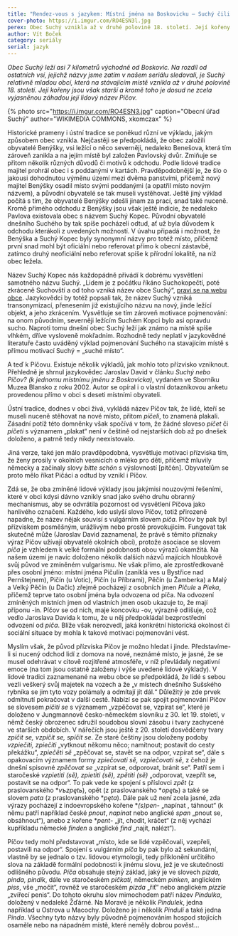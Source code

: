 ```yaml
---
title: "Rendez-vous s jazykem: Místní jména na Boskovicku – Suchý čili Píčov"
cover-photo: https://i.imgur.com/RO4ESN3l.jpg
perex: Obec Suchý vznikla až v druhé polovině 18. století. Její kořeny jsou však starší a kromě toho je dosud ne zcela vyjasněnou záhadou její lidový název Píčov.
author: Vít Boček
category: seriály
serial: jazyk
---
```


*Obec Suchý leží asi 7 kilometrů východně od Boskovic. Na rozdíl od ostatních vsí, jejichž názvy jsme zatím v našem seriálu sledovali, je Suchý relativně mladou obcí, která na stávajícím místě vznikla až v druhé polovině 18. století. Její kořeny jsou však starší a kromě toho je dosud ne zcela vyjasněnou záhadou její lidový název Píčov.*

{% photo src="https://i.imgur.com/RO4ESN3.jpg" caption="Obecní úřad Suchý" author="WIKIMEDIA COMMONS, xkomczax" %}

Historické prameny i ústní tradice se poněkud různí ve výkladu, jakým způsobem obec vznikla. Nejčastěji se předpokládá, že obec založili obyvatelé Benýšky, vsi ležící o něco severněji, nedaleko Benešova, která tím zároveň zanikla a na jejím místě byl založen Pavlovský dvůr. Zmiňuje se přitom několik různých důvodů či motivů k odchodu. Podle lidové tradice majitel prohrál obec i s poddanými v kartách. Pravděpodobnější je, že šlo o jakousi dohodnutou výměnu území mezi dvěma panstvími, přičemž nový majitel Benýšky osadil místo svými poddanými (a opatřil místo novým názvem), a původní obyvatelé se tak museli vystěhovat. Ještě jiný výklad počítá s tím, že obyvatelé Benýšky odešli jinam za prací, snad také nuceně. Kromě přímého odchodu z Benýšky jsou však ještě indicie, že nedaleko Pavlova existovala obec s názvem Suchý Kopec. Původní obyvatelé dnešního Suchého by tak spíše pocházeli odtud, ať už byla důvodem k odchodu kterákoli z uvedených možností. V úvahu připadá i možnost, že Benýška a Suchý Kopec byly synonymní názvy pro totéž místo, přičemž první snad mohl být oficiální nebo referovat přímo k obecní zástavbě, zatímco druhý neoficiální nebo referovat spíše k přírodní lokalitě, na níž obec ležela.

Název Suchý Kopec nás každopádně přivádí k dobrému vysvětlení samotného názvu Suchý. „Lidem je z počátku říkáno Suchokopečtí, poté zkráceně Suchovští a od toho vzniká název obce Suchý“, [praví se na webu obce](https://www.obecsuchy.cz/obec-7/z-historie-obce/). Jazykovědci by totéž popsali tak, že název Suchý vzniká transonymizací, přenesením již existujícího názvu na nový, jinde ležící objekt, a jeho zkrácením. Vysvětluje se tím zároveň motivace pojmenování: na onom původním, severněji ležícím Suchém Kopci bylo asi opravdu sucho. Naproti tomu dnešní obec Suchý leží jak známo na místě spíše vlhkém, dříve vysloveně mokřadním. Rozhodně tedy neplatí v jazykovědné literatuře často uváděný výklad pojmenování Suchého na stavajícím místě s přímou motivací Suchý = „suché místo“.

A teď k Píčovu. Existuje několik výkladů, jak mohlo toto přízvisko vzniknout. Přehledně je shrnul jazykovědec Jaroslav David v článku *Suchý nebo Píčov? (k jednomu místnímu jménu z Boskovicka)*, vydaném ve Sborníku Muzea Blansko z roku 2002. Autor se opíral i o vlastní dotazníkovou anketu provedenou přímo v obci s deseti místními obyvateli.

Ústní tradice, dodnes v obci živá, vykládá název Píčov tak, že lidé, kteří se museli nuceně stěhovat na nové místo, přitom *píčeli*, to znamená plakali. Zásadní potíž této domněnky však spočívá v tom, že žádné sloveso *píčet* či *píčeti* s významem „plakat“ není v češtině od nejstarších dob až po dnešek doloženo, a patrně tedy nikdy neexistovalo.

Jiná verze, také jen málo pravděpodobná, vysvětluje motivaci přízviska tím, že ženy prosily v okolních vesnicích o mléko pro děti, přičemž mluvily německy a začínaly slovy *bitte schön* s výslovností [pitčén]. Obyvatelům se proto mělo říkat Pičáci a odtud by vznikl i Píčov.

Zdá se, že oba zmíněné lidové výklady jsou jakýmisi nouzovými řešeními, které v obci kdysi dávno vznikly snad jako svého druhu obranný mechanismus, aby se odvrátila pozornost od vysvětlení Píčova jako hanlivého označení. Každého, kdo uslyší slovo Píčov, totiž přirozeně napadne, že název nějak souvisí s vulgárním slovem *píča*. Píčov by pak byl přízviskem posměšným, urážlivým nebo prostě provokujícím. Fungovat tak skutečně může (Jaroslav David zaznamenal, že právě s těmito příznaky výraz Píčov užívají obyvatelé okolních obcí), protože asociace se slovem *píča* je vzhledem k velké formální podobnosti obou výrazů okamžitá. Na našem území je navíc doloženo několik dalších názvů majících hloubkově svůj původ ve zmíněném vulgarismu. Ne však přímo, ale zprostředkovaně přes osobní jméno: místní jména Pičulín (zaniklá ves u Bystřice nad Pernštejnem), Pičín (u Votic), Pičín (u Příbrami), Pěčín (u Žamberka) a Malý a Velký Pěčín (u Dačic) zřejmě pocházejí z osobních jmen *Pičule* a *Pieka*, přičemž teprve tato osobní jména byla odvozena od píča. Na odvození zmíněných místních jmen od vlastních jmen osob ukazuje to, že mají příponu -ín. Píčov se od nich, maje koncovku -ov, výrazně odlišuje, což vedlo Jaroslava Davida k tomu, že u něj předpokládal bezprostřední odvození od *píča*. Blíže však nerozvedl, jaká konkrétní historická okolnost či sociální situace by mohla k takové motivaci pojmenování vést.

Myslím však, že původ přízviska Píčov je možno hledat i jinde. Představíme-li si nucený odchod lidí z domova na nové, neznámé místo, je jasné, že se musel odehrávat v citově rozjitřené atmosféře, v níž převládaly negativní emoce (na tom jsou ostatně založeny i výše uvedené lidové výklady). V lidové tradici zaznamenané na webu obce se předpokládá, že lidé s sebou vezli veškerý svůj majetek na vozech a že „v místech dnešního Sušského rybníka se jim tyto vozy polámaly a odmítají jít dál.“ Důležitý je zde prvek odmítnutí pokračovat v další cestě. Nabízí se pak spojit pojmenování Píčov se slovesem *píčiti se* s významem „vzpěčovat se, vzpírat se“, které je doloženo v Jungmannově česko-německém slovníku z 30. let 19. století, v němž český obrozenec sdružil soudobou slovní zásobu i tvary zachycené ve starších obdobích. V nářečích jsou ještě z 20. století dosvědčeny tvary *zpíčit se, vzpíčit se, spíčit se*. Ze staré češtiny jsou doloženy podoby *vzpiečiti, zpiečiti* „vytknout někomu něco; namítnout; postavit do cesty překážku“, *zpiečěti sě* „zpěčovat se, stavět se na odpor, vzpírat se“, dále s opakovacím významem formy *zpiečovati sě, vzpiečovati sě*, z čehož je dnešní spisovné *zpěčovat se* „vzpírat se, odporovat, bránit se“. Patří sem i staročeské *vzpietiti (sě), zpietiti (sě), zpětiti (sě)* „odporovat, vzepřít se, postavit se na odpor“. To pak vede ke spojení s příslovci *zpět* (z praslovanského **vъzpętь*), opět (z praslovanského **opętь*) a také se slovem *pata* (z praslovanského **pęta*). Dále pak už není zcela jasné, zda výrazy pocházejí z indoevropského kořene **(s)pen-* „napínat , táhnout“ (k němu patří například české *pnout*, *napínat* nebo anglické *span* „pnout se, obsáhnout“), anebo z kořene **pent*- „jít, chodit, kráčet“ (z něj vychází kupříkladu německé *finden* a anglické *find* „najít, nalézt“).

Píčov tedy mohl představovat „místo, kde se lidé vzpěčovali, vzepřeli, postavili na odpor“. Spojení s vulgárním *píča* by pak bylo až sekundární, vlastně by se jednalo o tzv. lidovou etymologii, tedy přiklonění určitého slova na základě formální podobnosti k jinému slovu, jež je ve skutečnosti odlišného původu. *Píča* obsahuje stejný základ, jaký je ve slovech *pizda, pinda, pindík*, dále ve staročeském *pičkati*, německém *pinken*, anglickém *piss*, vše „močit“, rovněž ve staročeském *pizda* „řiť“ nebo anglickém *pizzle* „zvířecí penis“. Do tohoto okruhu slov mimochodem patří název *Pindulka*, doložený v nedaleké Žďárné. Na Moravě je několik *Pindulek*, jedna například u Ostrova u Macochy. Doloženo je i několik *Pindulí* a také jedna *Pinda*. Všechny tyto názvy byly původně pojmenováním hospod stojících osaměle nebo na nápadném místě, které neměly dobrou pověst…
